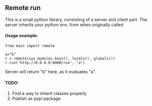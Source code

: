 ## Remote run

This is a small python library, consisting of a server and client part. The server inherits your python env, from when originally called

#### Usage example:

```
from main import remote

a="b"
r = remote(sys.modules.keys(), locals(), globals())
r.run("http://0.0.0.0:8000/run", "a")
```
Server will return "b" here, as it evaluates "a".


#### TODO:
1. Find a way to inherit classes properly
2. Publish as pypi package